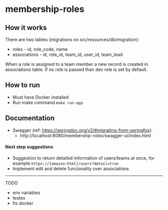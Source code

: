 # membership-roles

## How it works
There are two tables (migrations on src/resources/db/migration):
- roles - id, role_code, name
- associations - id, role_id, team_id, user_id, team_lead

When a role is assigned to a team member a new record is created in associations table.
If no role is passed than dev role is set by default.




## How to run
- Must have Docker installed
- Run make command `make run-app`

## Documentation
- Swagger (ref: https://springdoc.org/v2/#migrating-from-springfox):
  - http://localhost:8080/membership-roles/swagger-ui/index.html


#### Next step suggestions
- Suggestion to return detailed information of users/teams at once, for example `https://{amazon-html}/users?detail=true`
- Implement edit and delete funcionality over associations

-------
TODO
- env variables
- testes
- fix docker
